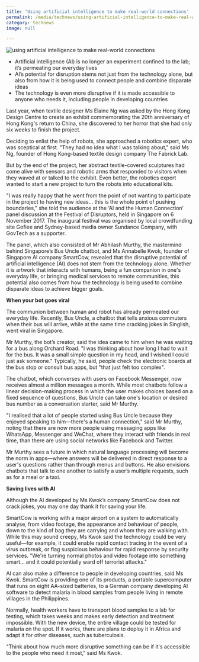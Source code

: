 ```yaml
---
title: 'Using artificial intelligence to make real-world connections'
permalink: /media/technews/using-artificial-intelligence-to-make-real-world-connections
category: technews
image: null

---
```



![using artificial intelligence to make real-world connections](/images/technews/using-artificial-intelligence-to-make-real-world-connections-part-1.JPG)

- Artificial intelligence (AI) is no longer an experiment confined to the lab; it’s permeating our everyday lives
- AI’s potential for disruption stems not just from the technology alone, but also from how it is being used to connect people and combine disparate ideas
- The technology is even more disruptive if it is made accessible to anyone who needs it, including people in developing countries

Last year, when textile designer Ms Elaine Ng was asked by the Hong Kong Design Centre to create an exhibit commemorating the 20th anniversary of Hong Kong's return to China, she discovered to her horror that she had only six weeks to finish the project. 

Deciding to enlist the help of robots, she approached a robotics expert, who was sceptical at first. "They had no idea what I was talking about," said Ms Ng, founder of Hong Kong-based textile design company The Fabrick Lab.

But by the end of the project, her abstract textile-covered sculptures had come alive with sensors and robotic arms that responded to visitors when they waved at or talked to the exhibit. Even better, the robotics expert wanted to start a new project to turn the robots into educational kits. 

"I was really happy that he went from the point of not wanting to participate in the project to having new ideas… this is the whole point of pushing boundaries," she told the audience at the ‘AI and the Human Connection’ panel discussion at the Festival of Disruptors, held in Singapore on 6 November 2017. The inaugural festival was organised by local crowdfunding site Gofiee and Sydney-based media owner Sundance Company, with GovTech as a supporter.

The panel, which also consisted of Mr Abhilash Murthy, the mastermind behind Singapore’s Bus Uncle chatbot, and Ms Annabelle Kwok, founder of Singapore AI company SmartCow, revealed that the disruptive potential of artificial intelligence (AI) does not stem from the technology alone. Whether it is artwork that interacts with humans, being a fun companion in one's everyday life, or bringing medical services to remote communities, this potential also comes from how the technology is being used to combine disparate ideas to achieve bigger goals.  


**When your bot goes viral**

The communion between human and robot has already permeated our everyday life. Recently, Bus Uncle, a chatbot that tells anxious commuters when their bus will arrive, while at the same time cracking jokes in Singlish, went viral in Singapore. 

Mr Murthy, the bot’s creator, said the idea came to him when he was waiting for a bus along Orchard Road. "I was thinking about how long I had to wait for the bus. It was a small simple question in my head, and I wished I could just ask someone." Typically, he said, people check the electronic boards at the bus stop or consult bus apps, but "that just felt too complex".

The chatbot, which converses with users on Facebook Messenger, now receives almost a million messages a month. While most chatbots follow a linear decision-making process in which the user makes choices based on a fixed sequence of questions, Bus Uncle can take one's location or desired bus number as a conversation starter, said Mr Murthy.

"I realised that a lot of people started using Bus Uncle because they enjoyed speaking to him—there's a human connection," said Mr Murthy, noting that there are now more people using messaging apps like WhatsApp, Messenger and WeChat, where they interact with friends in real time, than there are using social networks like Facebook and Twitter.

Mr Murthy sees a future in which natural language processing will become the norm in apps—where answers will be delivered in direct response to a user's questions rather than through menus and buttons. He also envisions chatbots that talk to one another to satisfy a user’s multiple requests, such as for a meal or a taxi.


**Saving lives with AI**

Although the AI developed by Ms Kwok’s company SmartCow does not crack jokes, you may one day thank it for saving your life.

SmartCow is working with a major airport on a system to automatically analyse, from video footage, the appearance and behaviour of people, down to the kind of bag they are carrying and whom they are walking with. While this may sound creepy, Ms Kwok said the technology could be very useful—for example, it could enable rapid contact tracing in the event of a virus outbreak, or flag suspicious behaviour for rapid response by security services. "We're turning normal photos and video footage into something smart... and it could potentially ward off terrorist attacks."

AI can also make a difference to people in developing countries, said Ms Kwok. SmartCow is providing one of its products, a portable supercomputer that runs on eight AA-sized batteries, to a German company developing AI software to detect malaria in blood samples from people living in remote villages in the Philippines.

Normally, health workers have to transport blood samples to a lab for testing, which takes weeks and makes early detection and treatment impossible. With the new device, the entire village could be tested for malaria on the spot. If it works, there are plans to deploy it in Africa and adapt it for other diseases, such as tuberculosis. 

"Think about how much more disruptive something can be if it's accessible to the people who need it most," said Ms Kwok.
